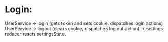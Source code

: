 
# Login:

UserService -> login (gets token and sets cookie. dispatches login actions)
UserService -> logout (clears cookie, dispatches log out action) -> settings reducer resets settingsState.


